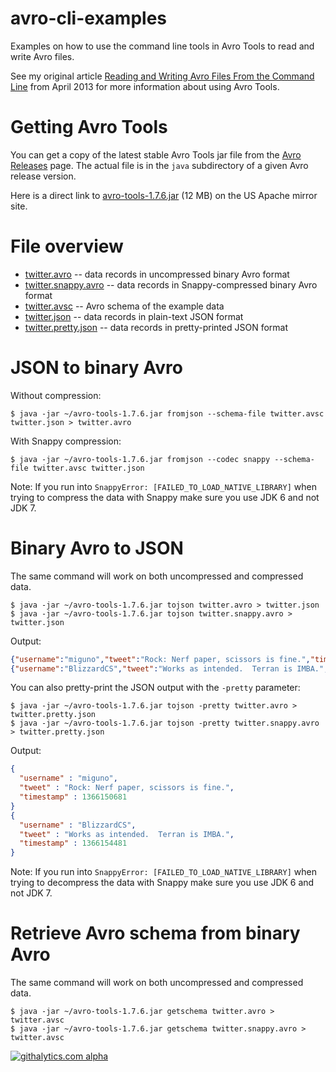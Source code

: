 # avro-cli-examples

Examples on how to use the command line tools in Avro Tools to read and write Avro files.

See my original article
[Reading and Writing Avro Files From the Command Line](http://www.michael-noll.com/blog/2013/03/17/reading-and-writing-avro-files-from-the-command-line/#json-to-binary-avro)
from April 2013 for more information about using Avro Tools.


# Getting Avro Tools

You can get a copy of the latest stable Avro Tools jar file from the
[Avro Releases](http://avro.apache.org/releases.html#Download) page.  The actual file is in the `java` subdirectory
of a given Avro release version.

Here is a direct link to [avro-tools-1.7.6.jar](http://www.us.apache.org/dist/avro/avro-1.7.6/java/avro-tools-1.7.6.jar)
(12 MB) on the US Apache mirror site.


# File overview

* [twitter.avro](https://github.com/miguno/avro-cli-examples/blob/master/twitter.avro)
  -- data records in uncompressed binary Avro format
* [twitter.snappy.avro](https://github.com/miguno/avro-cli-examples/blob/master/twitter.snappy.avro)
  -- data records in Snappy-compressed binary Avro format
* [twitter.avsc](https://github.com/miguno/avro-cli-examples/blob/master/twitter.avsc)
  -- Avro schema of the example data
* [twitter.json](https://github.com/miguno/avro-cli-examples/blob/master/twitter.json)
  -- data records in plain-text JSON format
* [twitter.pretty.json](https://github.com/miguno/avro-cli-examples/blob/master/twitter.pretty.json)
  -- data records in pretty-printed JSON format


# JSON to binary Avro

Without compression:

    $ java -jar ~/avro-tools-1.7.6.jar fromjson --schema-file twitter.avsc twitter.json > twitter.avro

With Snappy compression:

    $ java -jar ~/avro-tools-1.7.6.jar fromjson --codec snappy --schema-file twitter.avsc twitter.json

Note: If you run into `SnappyError: [FAILED_TO_LOAD_NATIVE_LIBRARY]` when trying to compress the data with Snappy make
sure you use JDK 6 and not JDK 7.


# Binary Avro to JSON

The same command will work on both uncompressed and compressed data.

    $ java -jar ~/avro-tools-1.7.6.jar tojson twitter.avro > twitter.json
    $ java -jar ~/avro-tools-1.7.6.jar tojson twitter.snappy.avro > twitter.json

Output:

```json
{"username":"miguno","tweet":"Rock: Nerf paper, scissors is fine.","timestamp": 1366150681 }
{"username":"BlizzardCS","tweet":"Works as intended.  Terran is IMBA.","timestamp": 1366154481 }
```

You can also pretty-print the JSON output with the  `-pretty` parameter:

    $ java -jar ~/avro-tools-1.7.6.jar tojson -pretty twitter.avro > twitter.pretty.json
    $ java -jar ~/avro-tools-1.7.6.jar tojson -pretty twitter.snappy.avro > twitter.pretty.json

Output:

```json
{
  "username" : "miguno",
  "tweet" : "Rock: Nerf paper, scissors is fine.",
  "timestamp" : 1366150681
}
{
  "username" : "BlizzardCS",
  "tweet" : "Works as intended.  Terran is IMBA.",
  "timestamp" : 1366154481
}
```

Note: If you run into `SnappyError: [FAILED_TO_LOAD_NATIVE_LIBRARY]` when trying to decompress the data with Snappy
make sure you use JDK 6 and not JDK 7.


# Retrieve Avro schema from binary Avro

The same command will work on both uncompressed and compressed data.

    $ java -jar ~/avro-tools-1.7.6.jar getschema twitter.avro > twitter.avsc
    $ java -jar ~/avro-tools-1.7.6.jar getschema twitter.snappy.avro > twitter.avsc

[![githalytics.com alpha](https://cruel-carlota.pagodabox.com/d1bb6d38b2ac73e2f46a6fc29a3a249e "githalytics.com")](http://githalytics.com/miguno/avro-cli-examples)
